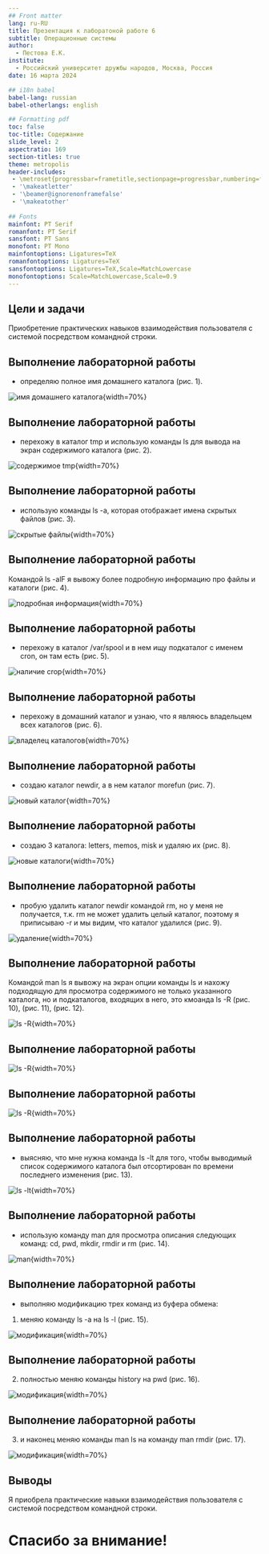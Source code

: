 ```yaml
---
## Front matter
lang: ru-RU
title: Презентация к лаборатоной работе 6
subtitle: Операционные системы
author:
  - Пестова Е.К.
institute:
  - Российский университет дружбы народов, Москва, Россия
date: 16 марта 2024

## i18n babel
babel-lang: russian
babel-otherlangs: english

## Formatting pdf
toc: false
toc-title: Содержание
slide_level: 2
aspectratio: 169
section-titles: true
theme: metropolis
header-includes:
 - \metroset{progressbar=frametitle,sectionpage=progressbar,numbering=fraction}
 - '\makeatletter'
 - '\beamer@ignorenonframefalse'
 - '\makeatother'
 
## Fonts
mainfont: PT Serif
romanfont: PT Serif
sansfont: PT Sans
monofont: PT Mono
mainfontoptions: Ligatures=TeX
romanfontoptions: Ligatures=TeX
sansfontoptions: Ligatures=TeX,Scale=MatchLowercase
monofontoptions: Scale=MatchLowercase,Scale=0.9
---
```



## Цели и задачи

Приобретение практических навыков взаимодействия пользователя с системой посредством командной строки.

## Выполнение лабораторной работы

- определяю полное имя домашнего каталога (рис. 1).

![имя домашнего каталога](/home/ekpestova/ЛР6/1){width=70%}

## Выполнение лабораторной работы

- перехожу в каталог tmp и использую команды ls для вывода на экран содержимого каталога (рис. 2).

![содержимое tmp](/home/ekpestova/ЛР6/2){width=70%}

## Выполнение лабораторной работы

- использую команды ls -a, которая отображает имена скрытых файлов (рис. 3).

![скрытые файлы](/home/ekpestova/ЛР6/3){width=70%}

## Выполнение лабораторной работы

Командой ls -alF я вывожу более подробную информацию про файлы и каталоги (рис. 4).

![подробная информация](/home/ekpestova/ЛР6/4){width=70%}

## Выполнение лабораторной работы

- перехожу в каталог /var/spool и в нем ищу подкаталог с именем cron, он там есть (рис. 5). 

![наличие crop](/home/ekpestova/ЛР6/5){width=70%}

## Выполнение лабораторной работы

- перехожу в домашний каталог и узнаю, что я являюсь владельцем всех каталогов (рис. 6).

![владелец каталогов](/home/ekpestova/ЛР6/6){width=70%}

## Выполнение лабораторной работы

- создаю каталог newdir, а в нем каталог morefun (рис. 7).

![новый каталог](/home/ekpestova/ЛР6/7){width=70%}

## Выполнение лабораторной работы

- создаю 3 каталога: letters, memos, misk и удаляю их (рис. 8).

![новые каталоги](/home/ekpestova/ЛР6/8){width=70%}

## Выполнение лабораторной работы

- пробую удалить каталог newdir командой rm, но у меня не получается, т.к. rm не может удалить целый каталог, поэтому я приписываю -r и мы видим, что каталог удалился (рис. 9).

![удаление](/home/ekpestova/ЛР6/9){width=70%}

## Выполнение лабораторной работы

Командой man ls я вывожу на экран опции команды ls и нахожу подходящую для просмотра содержимого не только указанного каталога, но и подкаталогов,
входящих в него, это кмоанда ls -R (рис. 10), (рис. 11), (рис. 12).

![ls -R](/home/ekpestova/ЛР6/10){width=70%}

## Выполнение лабораторной работы

![ls -R](/home/ekpestova/ЛР6/11){width=70%}

## Выполнение лабораторной работы

![ls -R](/home/ekpestova/ЛР6/12){width=70%}

## Выполнение лабораторной работы

- выясняю, что мне нужна команда ls -lt для того, чтобы выводимый список содержимого каталога был отсортирован по времени последнего изменения (рис. 13).

![ls -lt](/home/ekpestova/ЛР6/13){width=70%}

## Выполнение лабораторной работы

- использую команду man для просмотра описания следующих команд: cd, pwd, mkdir, rmdir и rm (рис. 14).

![man](/home/ekpestova/ЛР6/14){width=70%}

## Выполнение лабораторной работы

- выполняю модификацию трех команд из буфера обмена:

1) меняю команду ls -a на ls -l (рис. 15).

![модификация](/home/ekpestova/ЛР6/15){width=70%}

## Выполнение лабораторной работы

2) полностью меняю команды history на pwd (рис. 16).

![модификация](/home/ekpestova/ЛР6/16){width=70%}

## Выполнение лабораторной работы

3) и наконец меняю команды man ls на команду man rmdir (рис. 17).

![модификация](/home/ekpestova/ЛР6/17){width=70%}


## Выводы

Я приобрела практические навыки взаимодействия пользователя с системой посредством командной строки.

# Спасибо за внимание!

